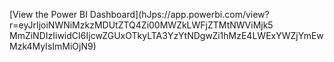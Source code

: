 [View the Power BI Dashboard](hJps://app.powerbi.com/view?r=eyJrIjoiNWNiMzkzMDUtZTQ4Zi00MWZkLWFjZTMtNWViMjk5
MmZiNDIzIiwidCI6IjcwZGUxOTkyLTA3YzYtNDgwZi1hMzE4LWExYWZjYmEwMzk4MyIsImMiOjN9)
